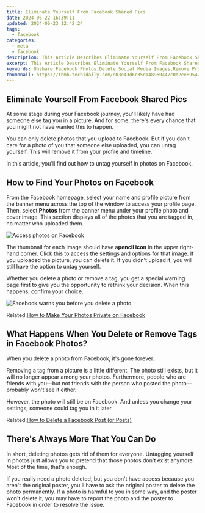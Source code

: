 ```yaml
---
title: Eliminate Yourself From Facebook Shared Pics
date: 2024-06-22 16:39:11
updated: 2024-06-23 12:42:24
tags:
  - facebook
categories:
  - meta
  - facebook
description: This Article Describes Eliminate Yourself From Facebook Shared Pics
excerpt: This Article Describes Eliminate Yourself From Facebook Shared Pics
keywords: Unshare Facebook Photos,Delete Social Media Images,Remove Profile Pictures FB,Stop Image Sharing on Facebook,Erase Shared Fb Pics,Cease Facebook Photo Share,Privacy From Fb Shared Img
thumbnail: https://thmb.techidaily.com/e03e43d6c35d148960447c0d2ee89542320d7730a8e124f95538e772fc1bdf8a.jpg
---
```


## Eliminate Yourself From Facebook Shared Pics

 At some stage during your Facebook journey, you'll likely have had someone else tag you in a picture. And for some, there's every chance that you might not have wanted this to happen.

 You can only delete photos that you upload to Facebook. But if you don't care for a photo of you that someone else uploaded, you can untag yourself. This will remove it from your profile and timeline.

 In this article, you'll find out how to untag yourself in photos on Facebook.

## How to Find Your Photos on Facebook

 From the Facebook homepage, select your name and profile picture from the banner menu across the top of the window to access your profile page. Then, select **Photos** from the banner menu under your profile photo and cover image. This section displays all of the photos that you are tagged in, no matter who uploaded them.

![Access photos on Facebook](https://static1.makeuseofimages.com/wordpress/wp-content/uploads/2021/07/profile-photos.jpg)

 The thumbnail for each image should have a**pencil icon** in the upper right-hand corner. Click this to access the settings and options for that image. If you uploaded the picture, you can delete it. If you didn't upload it, you will still have the option to untag yourself.

 Whether you delete a photo or remove a tag, you get a special warning page first to give you the opportunity to rethink your decision. When this happens, confirm your choice.

![Facebook warns you before you delete a photo](https://static1.makeuseofimages.com/wordpress/wp-content/uploads/2021/07/fb-delete-photo.jpg)

 Related:[How to Make Your Photos Private on Facebook](https://www.makeuseof.com/how-to-make-photos-private-on-facebook/)

## What Happens When You Delete or Remove Tags in Facebook Photos?

When you delete a photo from Facebook, it's gone forever.

 Removing a tag from a picture is a little different. The photo still exists, but it will no longer appear among your photos. Furthermore, people who are friends with you—but not friends with the person who posted the photo—probably won't see it either.

 However, the photo will still be on Facebook. And unless you change your settings, someone could tag you in it later.

 Related:[How to Delete a Facebook Post (or Posts)](https://www.makeuseof.com/how-to-delete-facebook-posts/)

## There's Always More That You Can Do

 In short, deleting photos gets rid of them for everyone. Untagging yourself in photos just allows you to pretend that those photos don't exist anymore. Most of the time, that's enough.

 If you really need a photo deleted, but you don't have access because you aren't the original poster, you'll have to ask the original poster to delete the photo permanently. If a photo is harmful to you in some way, and the poster won't delete it, you may have to report the photo and the poster to Facebook in order to resolve the issue.


<ins class="adsbygoogle"
     style="display:block"
     data-ad-format="autorelaxed"
     data-ad-client="ca-pub-7571918770474297"
     data-ad-slot="1223367746"></ins>



<ins class="adsbygoogle"
     style="display:block"
     data-ad-client="ca-pub-7571918770474297"
     data-ad-slot="8358498916"
     data-ad-format="auto"
     data-full-width-responsive="true"></ins>
